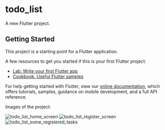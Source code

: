 # todo_list

A new Flutter project.

## Getting Started

This project is a starting point for a Flutter application.

A few resources to get you started if this is your first Flutter project:

- [Lab: Write your first Flutter app](https://flutter.dev/docs/get-started/codelab)
- [Cookbook: Useful Flutter samples](https://flutter.dev/docs/cookbook)

For help getting started with Flutter, view our
[online documentation](https://flutter.dev/docs), which offers tutorials,
samples, guidance on mobile development, and a full API reference.

Images of the project:

![todo_list_home_screen](https://user-images.githubusercontent.com/76838655/163995518-81d98b7e-d005-4d9b-8f16-7ba8f2640a06.png)
![todo_list_register_screen](https://user-images.githubusercontent.com/76838655/163995925-196ef3b6-9dc9-4b9d-a53c-95cae329eb85.png)
![todo_list_some_registered_tasks](https://user-images.githubusercontent.com/76838655/163996009-ba9ef560-1c24-450b-aa94-c94e98fd1839.png)